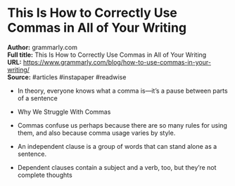 # This Is How to Correctly Use Commas in All of Your Writing

**Author:** grammarly.com  
**Full title:** This Is How to Correctly Use Commas in All of Your Writing  
**URL:** https://www.grammarly.com/blog/how-to-use-commas-in-your-writing/  
**Source:** #articles #instapaper #readwise

- In theory, everyone knows what a comma is—it’s a pause between parts of a sentence 
   
- Why We Struggle With Commas 
   
- Commas confuse us perhaps because there are so many rules for using them, and also because comma usage varies by style. 
   
- An independent clause is a group of words that can stand alone as a sentence. 
   
- Dependent clauses contain a subject and a verb, too, but they’re not complete thoughts 
   
